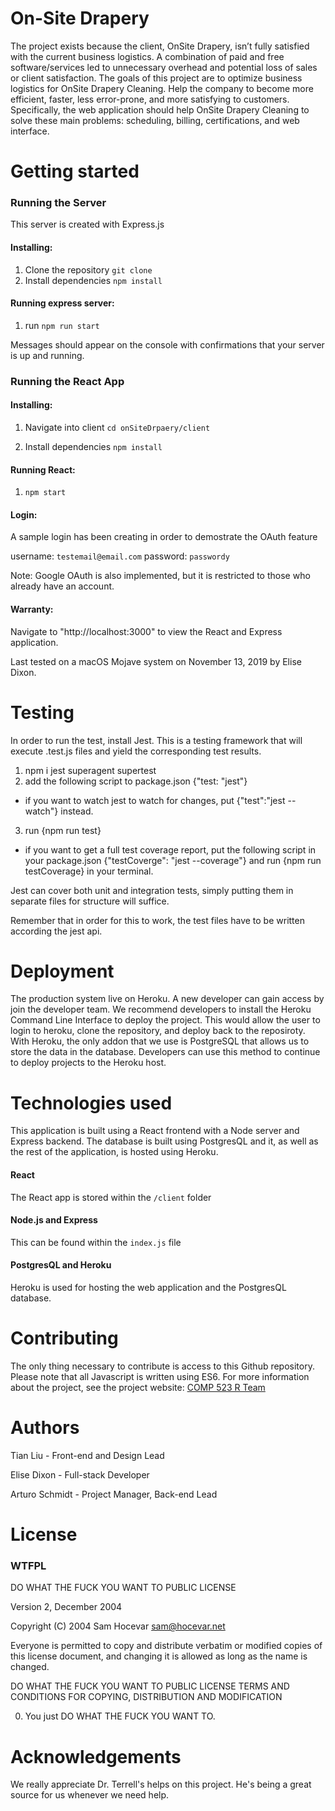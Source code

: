 # On-Site Drapery

The project exists because the client, OnSite Drapery, isn’t fully satisfied with the current business logistics. A combination of paid and free software/services led to unnecessary overhead and potential loss of sales or client satisfaction. The goals of this project are to optimize business logistics for OnSite Drapery Cleaning. Help the company to become more efficient, faster, less error-prone, and more satisfying to customers. Specifically, the web application should help OnSite Drapery Cleaning to solve these main problems: scheduling, billing, certifications, and web interface.

# Getting started
### Running the Server

This server is created with Express.js

#### Installing:

1. Clone the repository `git clone`
2. Install dependencies `npm install`

#### Running express server:

1) run `npm run start` 

Messages should appear on the console with confirmations that your server is up and running.

### Running the React App

#### Installing: 
1. Navigate into client `cd onSiteDrpaery/client`
  
2. Install dependencies `npm install`

#### Running React:
1. `npm start`

#### Login:
A sample login has been creating in order to demostrate the OAuth feature

username: `testemail@email.com`
password: `passwordy`

Note: Google OAuth is also implemented, but it is restricted to those who already have an account. 

#### Warranty: 

Navigate to "http://localhost:3000" to view the React and Express application.

Last tested on a macOS Mojave system on November 13, 2019 by Elise Dixon.

# Testing

In order to run the test, install Jest. This is a testing framework that will execute .test.js files and yield the corresponding test results.
1) npm i jest superagent supertest
2) add the following script to package.json
    {"test: "jest"}
* if you want to watch jest to watch for changes, put {"test":"jest --watch"} instead.
3) run
    {npm run test}
* if you want to get a full test coverage report, put the following script in your package.json {"testCoverge": "jest --coverage"} and run {npm run testCoverage} in your terminal.

Jest can cover both unit and integration tests, simply putting them in separate files for structure will suffice.

Remember that in order for this to work, the test files have to be written according the jest api.

# Deployment

The production system live on Heroku. A new developer can gain access by join the developer team. We recommend developers to install the Heroku Command Line Interface to deploy the project. This would allow the user to login to heroku, clone the repository, and deploy back to the reposiroty. With Heroku, the only addon that we use is PostgreSQL that allows us to store the data in the database. Developers can use this method to continue to deploy projects to the Heroku host. 

# Technologies used
This application is built using a React frontend with a Node server and Express backend. The database is built using PostgresQL and it, as well as the rest of the application, is hosted using Heroku.

#### React
The React app is stored within the `/client` folder
#### Node.js and Express
This can be found within the `index.js` file
#### PostgresQL and Heroku
Heroku is used for hosting the web application and the PostgresQL database.

# Contributing

The only thing necessary to contribute is access to this Github repository. Please note that all Javascript is written using ES6. For more information about the project, see the project website: [COMP 523 R Team](http://comp523teamr.web.unc.edu/)

# Authors
Tian Liu - Front-end and Design Lead

Elise Dixon - Full-stack Developer

Arturo Schmidt - Project Manager, Back-end Lead

# License
### WTFPL

DO WHAT THE FUCK YOU WANT TO PUBLIC LICENSE

Version 2, December 2004

Copyright (C) 2004 Sam Hocevar <sam@hocevar.net>

Everyone is permitted to copy and distribute verbatim or modified copies of this license document, and changing it is allowed as long as the name is changed.

DO WHAT THE FUCK YOU WANT TO PUBLIC LICENSE TERMS AND CONDITIONS FOR COPYING, DISTRIBUTION AND MODIFICATION

0. You just DO WHAT THE FUCK YOU WANT TO.

# Acknowledgements

We really appreciate Dr. Terrell's helps on this project. He's being a great source for us whenever we need help. 

